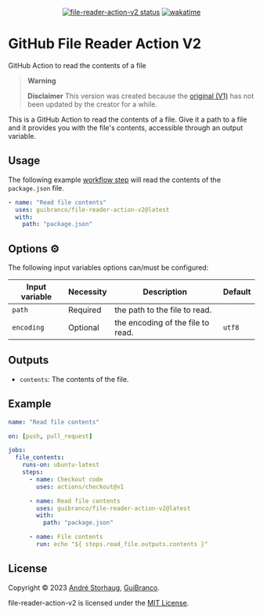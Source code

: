 <p align="center">
  <a href="https://github.com/GuiBrancofile-reader-action-v2"><img alt="file-reader-action-v2 status" src="https://github.com/GuiBranco/file-reader-action-v2/workflows/build/badge.svg"></a>
  <a href="https://wakatime.com/badge/github/guibranco/file-reader-action-v2"><img src="https://wakatime.com/badge/github/guibranco/file-reader-action-v2.svg" alt="wakatime"></a>
</p>

# GitHub File Reader Action V2

GitHub Action to read the contents of a file

> **Warning**
>
> **Disclaimer** This version was created because the [original (V1)](https://github.com/andstor/file-reader-action) has not been updated by the creator for a while.

This is a GitHub Action to read the contents of a file. Give it a path to a file and it provides you with the file's contents, accessible through an output variable.

## Usage

The following example [workflow step](https://help.github.com/en/actions/configuring-and-managing-workflows/configuring-a-workflow) will read the contents of the `package.json` file.

```yml
- name: "Read file contents"
  uses: guibranco/file-reader-action-v2@latest
  with:
    path: "package.json"
```

## Options ⚙️

The following input variables options can/must be configured:

|Input variable|Necessity|Description|Default|
|----|----|----|----|
|`path`|Required|the path to the file to read.||
|`encoding`|Optional|the encoding of the file to read.|`utf8`|

## Outputs

- `contents`: The contents of the file.

## Example

```yml
name: "Read file contents"

on: [push, pull_request]

jobs:
  file_contents:
    runs-on: ubuntu-latest
    steps:
      - name: Checkout code
        uses: actions/checkout@v1

      - name: Read file contents
        uses: guibranco/file-reader-action-v2@latest
        with:
          path: "package.json"

      - name: File contents
        run: echo "${ steps.read_file.outputs.contents }"
```

## License

Copyright © 2023 [André Storhaug](https://github.com/andstor), [GuiBranco](https://github.com/guibranco).

file-reader-action-v2 is licensed under the [MIT License](https://github.com/guibranco/file-reader-action-v2/blob/main/LICENSE).
